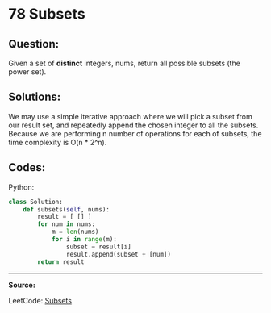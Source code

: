 78 Subsets
==========

Question:
---------

Given a set of **distinct** integers, nums, return all possible subsets (the
power set).

Solutions:
----------

We may use a simple iterative approach where we will pick a subset from our
result set, and repeatedly append the chosen integer to all the subsets.
Because we are performing n number of operations for each of subsets, the time
complexity is O(n * 2^n).

Codes:
------

Python:

```python
class Solution:
    def subsets(self, nums):
        result = [ [] ]
        for num in nums:
            m = len(nums)
            for i in range(m):
                subset = result[i]
                result.append(subset + [num])
        return result
```

---

**Source:**

LeetCode: [Subsets](https://leetcode.com/problems/subsets)
